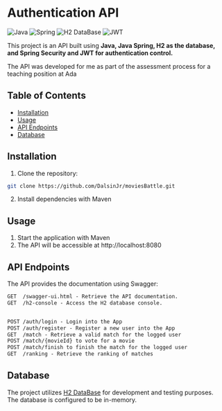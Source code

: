 # Authentication API

![Java](https://img.shields.io/badge/java-%23ED8B00.svg?style=for-the-badge&logo=openjdk&logoColor=white)
![Spring](https://img.shields.io/badge/spring-%236DB33F.svg?style=for-the-badge&logo=spring&logoColor=white)
![H2 DataBase](https://img.shields.io/badge/H2-blue?style=for-the-badge&logo=H2)
![JWT](https://img.shields.io/badge/JWT-black?style=for-the-badge&logo=JSON%20web%20tokens)

This project is an API built using **Java, Java Spring, H2 as the database, and Spring Security and JWT for authentication control.**

The API was developed for me as part of the assessment process for a teaching position at Ada
## Table of Contents

- [Installation](#installation)
- [Usage](#usage)
- [API Endpoints](#api-endpoints)
- [Database](#database)

## Installation

1. Clone the repository:

```bash
git clone https://github.com/DalsinJr/moviesBattle.git
```

2. Install dependencies with Maven


## Usage

1. Start the application with Maven
2. The API will be accessible at http://localhost:8080


## API Endpoints
The API provides the documentation using Swagger:

```markdown
GET  /swagger-ui.html - Retrieve the API documentation.
GET  /h2-console - Access the H2 database console.


POST /auth/login - Login into the App
POST /auth/register - Register a new user into the App
GET  /match - Retrieve a valid match for the logged user
POST /match/{movieId} to vote for a movie
POST /match/finish to finish the match for the logged user
GET  /ranking - Retrieve the ranking of matches
```

## Database
The project utilizes [H2 DataBase](https://www.h2database.com/html/main.html) for development and testing purposes. The database is configured to be in-memory.


